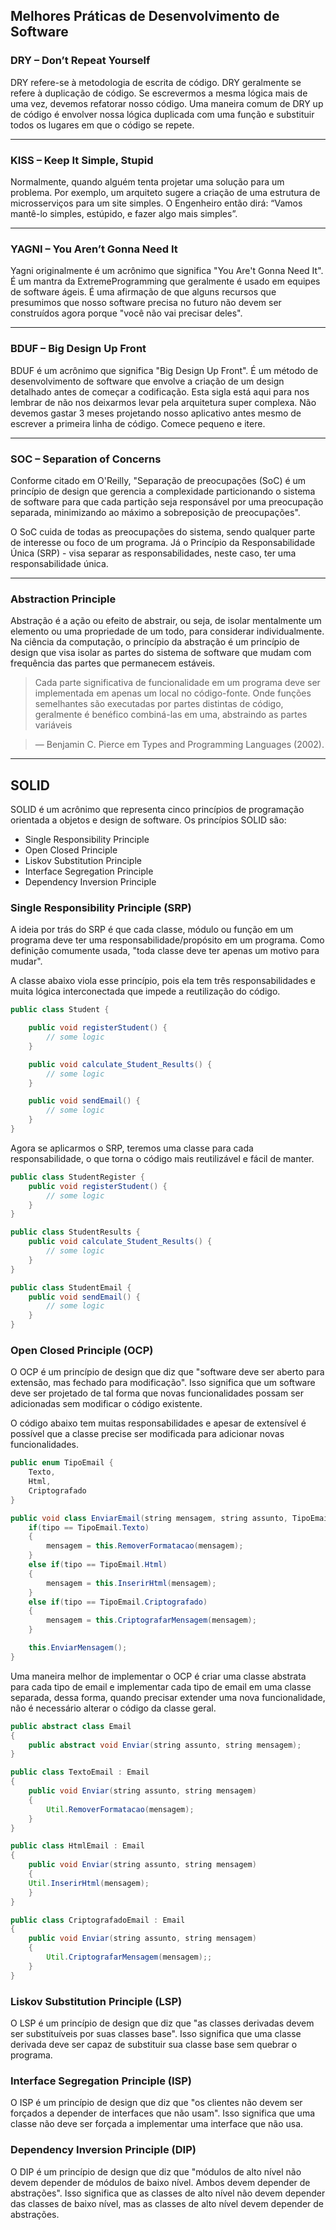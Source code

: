 ## Melhores Práticas de Desenvolvimento de Software

### DRY – Don’t Repeat Yourself

DRY refere-se à metodologia de escrita de código. DRY geralmente se refere à duplicação de código. Se escrevermos a mesma lógica mais de uma vez, devemos refatorar nosso código. Uma maneira comum de DRY up de código é envolver nossa lógica duplicada com uma função e substituir todos os lugares em que o código se repete.

---

### KISS – Keep It Simple, Stupid

Normalmente, quando alguém tenta projetar uma solução para um problema. Por exemplo, um arquiteto sugere a criação de uma estrutura de microsserviços para um site simples. O Engenheiro então dirá: “Vamos mantê-lo simples, estúpido, e fazer algo mais simples”.

---

### YAGNI – You Aren’t Gonna Need It

Yagni originalmente é um acrônimo que significa "You Are't Gonna Need It". É um mantra da ExtremeProgramming que geralmente é usado em equipes de software ágeis. É uma afirmação de que alguns recursos que presumimos que nosso software precisa no futuro não devem ser construídos agora porque "você não vai precisar deles".

---

### BDUF – Big Design Up Front

BDUF é um acrônimo que significa "Big Design Up Front". É um método de desenvolvimento de software que envolve a criação de um design detalhado antes de começar a codificação. Esta sigla está aqui para nos lembrar de não nos deixarmos levar pela arquitetura super complexa. Não devemos gastar 3 meses projetando nosso aplicativo antes mesmo de escrever a primeira linha de código. Comece pequeno e itere.

---

### SOC – Separation of Concerns

Conforme citado em O'Reilly, "Separação de preocupações (SoC) é um princípio de design que gerencia a complexidade particionando o sistema de software para que cada partição seja responsável por uma preocupação separada, minimizando ao máximo a sobreposição de preocupações".

O SoC cuida de todas as preocupações do sistema, sendo qualquer parte de interesse ou foco de um programa. Já o Princípio da Responsabilidade Única (SRP) - visa separar as responsabilidades, neste caso, ter uma responsabilidade única.

---

### Abstraction Principle

Abstração é a ação ou efeito de abstrair, ou seja, de isolar mentalmente um elemento ou uma propriedade de um todo, para considerar individualmente. Na ciência da computação, o princípio da abstração é um princípio de design que visa isolar as partes do sistema de software que mudam com frequência das partes que permanecem estáveis.

> Cada parte significativa de funcionalidade em um programa deve ser implementada em apenas um local no código-fonte. Onde funções semelhantes são executadas por partes distintas de código, geralmente é benéfico combiná-las em uma, abstraindo as partes variáveis

> — Benjamin C. Pierce em Types and Programming Languages ​​(2002).

---

## SOLID

SOLID é um acrônimo que representa cinco princípios de programação orientada a objetos e design de software. Os princípios SOLID são:

- Single Responsibility Principle
- Open Closed Principle
- Liskov Substitution Principle
- Interface Segregation Principle
- Dependency Inversion Principle

### Single Responsibility Principle (SRP)

A ideia por trás do SRP é que cada classe, módulo ou função em um programa deve ter uma responsabilidade/propósito em um programa. Como definição comumente usada, "toda classe deve ter apenas um motivo para mudar".

A classe abaixo viola esse princípio, pois ela tem três responsabilidades e muita lógica interconectada que impede a reutilização do código.

```java
public class Student {

	public void registerStudent() {
		// some logic
	}

	public void calculate_Student_Results() {
		// some logic
	}

	public void sendEmail() {
		// some logic
	}
}
```

Agora se aplicarmos o SRP, teremos uma classe para cada responsabilidade, o que torna o código mais reutilizável e fácil de manter.

```java
public class StudentRegister {
	public void registerStudent() {
		// some logic
	}
}

public class StudentResults {
	public void calculate_Student_Results() {
		// some logic
	}
}

public class StudentEmail {
	public void sendEmail() {
		// some logic
	}
}
```

### Open Closed Principle (OCP)

O OCP é um princípio de design que diz que "software deve ser aberto para extensão, mas fechado para modificação". Isso significa que um software deve ser projetado de tal forma que novas funcionalidades possam ser adicionadas sem modificar o código existente.

O código abaixo tem muitas responsabilidades e apesar de extensível é possível que a classe precise ser modificada para adicionar novas funcionalidades.

```java
public enum TipoEmail {
	Texto,
	Html,
	Criptografado
}

public void class EnviarEmail(string mensagem, string assunto, TipoEmail tipo){
	if(tipo == TipoEmail.Texto)
	{
		mensagem = this.RemoverFormatacao(mensagem);
	}
	else if(tipo == TipoEmail.Html)
	{
		mensagem = this.InserirHtml(mensagem);
	}
	else if(tipo == TipoEmail.Criptografado)
	{
		mensagem = this.CriptografarMensagem(mensagem);
	}

	this.EnviarMensagem();
}
```

Uma maneira melhor de implementar o OCP é criar uma classe abstrata para cada tipo de email e implementar cada tipo de email em uma classe separada, dessa forma, quando precisar extender uma nova funcionalidade, não é necessário alterar o código da classe geral.

```java
public abstract class Email
{
	public abstract void Enviar(string assunto, string mensagem);
}

public class TextoEmail : Email
{
	public void Enviar(string assunto, string mensagem)
	{
		Util.RemoverFormatacao(mensagem);
	}
}

public class HtmlEmail : Email
{
	public void Enviar(string assunto, string mensagem)
	{
  	Util.InserirHtml(mensagem);
	}
}

public class CriptografadoEmail : Email
{
	public void Enviar(string assunto, string mensagem)
	{
		Util.CriptografarMensagem(mensagem);;
	}
}
```

### Liskov Substitution Principle (LSP)

O LSP é um princípio de design que diz que "as classes derivadas devem ser substituíveis por suas classes base". Isso significa que uma classe derivada deve ser capaz de substituir sua classe base sem quebrar o programa.

### Interface Segregation Principle (ISP)

O ISP é um princípio de design que diz que "os clientes não devem ser forçados a depender de interfaces que não usam". Isso significa que uma classe não deve ser forçada a implementar uma interface que não usa.

### Dependency Inversion Principle (DIP)

O DIP é um princípio de design que diz que "módulos de alto nível não devem depender de módulos de baixo nível. Ambos devem depender de abstrações". Isso significa que as classes de alto nível não devem depender das classes de baixo nível, mas as classes de alto nível devem depender de abstrações.
